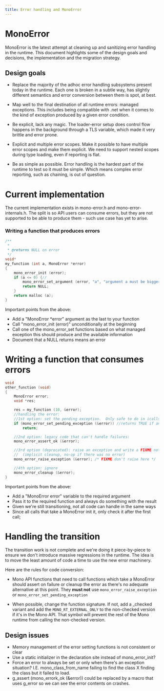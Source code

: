 ```yaml
---
title: Error handling and MonoError
---
```


MonoError
=========

MonoError is the latest attempt at cleaning up and sanitizing error handling in the runtime.
This document highlights some of the design goals and decisions, the implementation and the migration strategy.

## Design goals

- Replace the majority of the adhoc error handling subsystems present today in the runtime. Each one is broken
in a subtle way, has slightly different semantics and error conversion between them is spot, at best.

- Map well to the final destination of all runtime errors: managed exceptions. This includes being compatible
with .net when it comes to the kind of exception produced by a given error condition.

- Be explicit, lack any magic. The loader-error setup does control flow happens in the background through a TLS variable,
which made it very brittle and error prone.

- Explicit and multiple error scopes. Make it possible to have multiple error scopes and make them explicit. We need to
support nested scopes during type loading, even if reporting is flat.

- Be as simple as possible. Error handling is the hardest part of the runtime to test so it must be simple. Which means
complex error reporting, such as chaining, is out of question.

Current implementation
======================

The current implementation exists in mono-error.h and mono-error-internals.h. The split is so API users can consume errors, but they
are not supported to be able to produce them - such use case has yet to arise.

### Writing a function that produces errors

```c
/**
 *
 * @returns NULL on error
 */
void*
my_function (int a, MonoError *error)
{
    mono_error_init (error);
    if (a <= 0) {//
        mono_error_set_argument (error, "a", "argument a must be bigger than zero, it was %d", a);
        return NULL;
    }
    return malloc (a);
}
```

Important points from the above:

- Add a "MonoError *error" argument as the last to your function
- Call "mono_error_init (error)" unconditionally at the beginning
- Call one of the mono_error_set functions based on what managed exception this should produce and the available information
- Document that a NULL returns means an error

Writing a function that consumes errors
=======================================

```c
void
other_function (void)
{
    MonoError error;
    void *res;

    res = my_function (10, &error);
    //handling the error:
    //1st option: set the pending exception.  Only safe to do in icalls
    if (mono_error_set_pending_exception (&error)) //returns TRUE if an exception was set
        return;

    //2nd option: legacy code that can't handle failures:
    mono_error_assert_ok (&error);

    //3rd option (deprecated): raise an exception and write a FIXME note
    //  (implicit cleanup, no-op if there was no error)
    mono_error_raise_exception (&error); /* FIXME don't raise here */

    //4th option: ignore
    mono_error_cleanup (&error);
}
```

Important points from the above:

- Add a "MonoError error" variable to the required argument
- Pass it to the required function and always do something with the result
- Given we're still transitioning, not all code can handle in the same ways
- Since all calls that take a MonoError init it, only check it after the first call;

Handling the transition
=======================

The transition work is not complete and we're doing it piece-by-piece to ensure we
don't introduce massive regressions in the runtime. The idea is to move the least
amount of code a time to use the new error machinery.

Here are the rules for code conversion:

- Mono API functions that need to call functions which take a MonoError should
assert on failure or cleanup the error as there's no adequate alternative at this point.  They **must not** use `mono_error_raise_exception` or `mono_error_set_pending_exception`

- When possible, change the function signature. If not, add a _checked variant and add the `MONO_RT_EXTERNAL_ONLY` to
the non-checked version if it's in the Mono API.  That symbol will prevent the rest of the Mono runtime from calling the non-checked version.

## Design issues

- Memory management of the error setting functions is not consistent or clear
- Use a static initializer in the declaration site instead of mono_error_init?
- Force an error to always be set or only when there's an exception situation? I.E. mono_class_from_name failing to find the class X finding the class but it failed to load.
- g_assert (mono_errork_ok (&error)) could be replaced by a macro that uses g_error so we can see the error contents on crashes.
